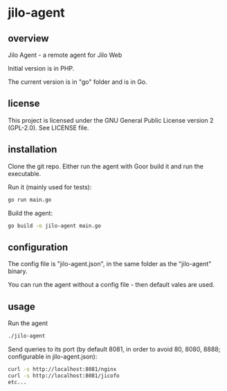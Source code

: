 # jilo-agent

## overview

Jilo Agent - a remote agent for Jilo Web

Initial version is in PHP.

The current version is in "go" folder and is in Go.

## license

This project is licensed under the GNU General Public License version 2 (GPL-2.0). See LICENSE file.

## installation

Clone the git repo. Either run the agent with Goor build it and run the executable.

Run it (mainly used for tests):

```bash
go run main.go
```

Build the agent:

```bash
go build -o jilo-agent main.go
```

## configuration

The config file is "jilo-agent.json", in the same folder as the "jilo-agent" binary.

You can run the agent without a config file - then default vales are used.

## usage

Run the agent

```bash
./jilo-agent
```

Send queries to its port (by default 8081, in order to avoid 80, 8080, 8888; configurable in jilo-agent.json):

```bash
curl -s http://localhost:8081/nginx
curl -s http://localhost:8081/jicofo
etc...
```
